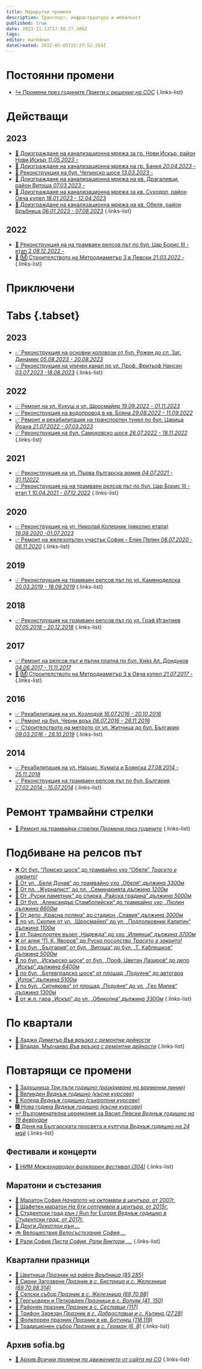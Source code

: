 ```yaml
---
title: Маршрутни промени
description: Транспорт, инфраструктура и мобилност
published: true
date: 2023-11-13T17:50:27.386Z
tags: 
editor: markdown
dateCreated: 2022-05-05T22:27:52.554Z
---
```


# Постоянни промени
- [:arrow_right_hook: Промени през годините  *Приети с решение на СОС*](/bg/public-transport/route-changes/year-by-year)
{.links-list}

# Действащи

## 2023
   
- [:construction: Доизграждане на канализационна мрежа за гр. Нови Искър, район Нови Искър *11.05.2023 -*](/bg/public-transport/route-changes/2023-kanalizacia-novi-iskar)
- [:construction: Доизграждане на канализационна мрежа на гр. Банкя *20.04.2023 -*](/bg/public-transport/route-changes/2023-kanalizacia-bankya)
- [:construction: Реконструкция на бул. Чепинско шосе *13.03.2023 -*](/bg/public-transport/route-changes/2023-rekonstrukcia-chepinsko-shose)
- [:construction: Доизграждане на канализационна мрежа на кв. Драгалевци, район Витоша *07.03.2023 -*](/bg/public-transport/route-changes/2023-kanalizacia-dragalevtsi)
- [:construction: Доизграждане на канализационна мрежа за кв. Суходол, район Овча купел *18.01.2023 - 12.04.2023*](/bg/public-transport/route-changes/2023-kanalizacia-suhodol)
- [:construction: Доизграждане на канализационна мрежа на кв. Обеля, район Връбница *06.01.2023 - 07.08.2023*](/bg/public-transport/route-changes/2023-kanalizacia-obelya)
{.links-list}


## 2022
- [:construction: Реконструкция на на трамваен релсов път по бул. Цар Борис III - етап 2  *08.12.2022 -*](/bg/public-transport/route-changes/2022-rekonstrukcia-tsar-boris_iii)
- [:construction: :m: Строителството на Метродиаметър 3 в Левски *21.03.2022 -*](/bg/public-transport/route-changes/2022-stroitelstvo-metro-levski)
{.links-list}

# Приключени

# Tabs {.tabset}

## 2023
- [:white_check_mark: Реконструкция на основни коловози от бул. Рожен до сп. Заг. Динамик *05.08.2023 - 20.08.2023*](/bg/public-transport/route-changes/2023-kolovozi-iliansko-shose)   
- [:white_check_mark: Реконструкция на уличен канал по ул. Проф. Фритьоф Нансен *03.07.2023 -18.08.2023*](/bg/public-transport/route-changes/2023-kanal-nansen)
{.links-list}


## 2022
- [:white_check_mark:  Ремонт на ул. Кукуш и ул. Щросмайер  *19.09.2022 - 01.11.2023*](/bg/public-transport/route-changes/2022-remont-kukush-shtrosmaier)
- [:white_check_mark: Реконструкция на водопровод в кв. Бояна  *29.08.2022 - 11.09.2022*](/bg/public-transport/route-changes/2022-rekonstrukcia-vodoprovod-boyana)
- [:white_check_mark: Ремонт и рехабилитация на транспортен тунел по бул. Царица Йоана  *21.07.2022 - 07.03.2023*](/bg/public-transport/route-changes/2022-rekonstrukcia-tunnel-lyulin)
- [:white_check_mark: Реконструкция на бул. Самоковско шосе  *26.07.2022 - 18.11.2022*](/bg/public-transport/route-changes/2022-rekonstrukcia-samokovsko-shose)
{.links-list}

## 2021
- [:white_check_mark: Реконструкция на ул. Първа българска армия  *04.07.2021 - 31.112022*](/bg/public-transport/route-changes/2021-rekonstrukcia-parva-bulgarska-armia)
- [:white_check_mark: Реконструкция на на трамваен релсов път по бул. Цар Борис III - етап 1  *10.04.2021 - 07.12.2022*](/bg/public-transport/route-changes/2021-rekonstrukcia-tsar-boris_iii)
{.links-list}

## 2020
- [:white_check_mark: Реконструкция на ул. Николай Коперник (няколко етапа) *19.09.2020 -01.07.2023*](/bg/public-transport/route-changes/2020-rekonstrukcia-nikolay-kopernik)
- [:white_check_mark:  Ремонт на железопътен участък София – Елин Пелин  *08.07.2020 - 06.11.2020*](/bg/public-transport/route-changes/2020-remont-jp-sofia-elin-pelin)
{.links-list}

## 2019
- [:white_check_mark: Реконструкция на трамваен релсов път по ул. Каменоделска  *20.03.2019 - 18.09.2019*](/bg/public-transport/route-changes/2019-rekonstrukcia-kamenodelska)
{.links-list}

## 2018
- [:white_check_mark: Реконструкция на трамваен релсов път по ул. Граф Игантиев  *07.05.2018 - 20.12.2018*](/bg/public-transport/route-changes/2018-rekonstrukcia-graf-ignatiev)
{.links-list}

## 2017
- [:white_check_mark: Ремонт на релсов път и пътни платна по бул. Княз Ал. Дондуков  *04.06.2017 - 11.11.2017*](/bg/public-transport/route-changes/rekonstrukcia-dondukov)
- [:construction: :m: Строителството на Метродиаметър 3 в Овча купел *21.07.2017 -*](/bg/public-transport/route-changes/2017-stroitelstvo-metro-ovcha-kupel)
{.links-list}


## 2016
- [:white_check_mark: Рехабилитация на ул. Козлодуй  *16.07.2016 - 20.10.2016*](/bg/public-transport/route-changes/2016-rekonstrukcia-kozlodui)
- [:white_check_mark: Ремонт на бул. Черни връх  *06.07.2016 - 26.11.2016*](/bg/public-transport/route-changes/2016-remont-cherni-vrah)
- [:white_check_mark: Строителството на метрото от ул. Житница до бул. България *09.03.2016 - 28.10.2019*](/bg/public-transport/route-changes/2016-stroitelstvo-metro-ul-zhitnitsa-bul-bulgaria)
{.links-list}

## 2014
- [:white_check_mark: Рехабилитация на ул. Нарцис, Кумата и Боянска  *27.08.2014 - 25.11.2018*](/bg/public-transport/route-changes/rhabilitasia-narcis-kumata-boyanska)
- [:white_check_mark: Реконструкция на трамваен релсов път по бул. България  *27.02.2014 - 15.07.2014*](/bg/public-transport/route-changes/2014-rekonstrukcia-bulgaria)
{.links-list}

# Ремонт трамвайни стрелки

- [:train: Ремонт на трамвайни стрелки  *Промени през годините*](/bg/public-transport/route-changes/remont-tramvaini-strelki)
{.links-list}

# Подбиване на релсов път
- [:x: От бул. “Ломско шосе” до трамвайно ухо “Обеля” *Трасето е закрито!*](/bg/public-transport/route-changes/izvejdane-lomsko-obelya)
- [:tram: От ул. „Бели Дунав“ до трамвайно ухо „Обеля“ *дължина 3300м*](/bg/public-transport/route-changes/izvejdane-beli-dunav-obelya)
- [:tram: От пл. „Журналист“ до пл. „Семинарията *дължина 1200м*](/bg/public-transport/route-changes/izvejdane-journalist-seminaria)
- [:tram: От „Руски паметник“ до спирка „Райска градина“ *дължина 5000м*](/bg/public-transport/route-changes/izvejdane-ruski-pametnik-raiska-gradina)
- [:tram: От бул. „Александър Стамболийски“ до трамвайно ухо „Люлин *дължина 6600м*](/bg/public-transport/route-changes/izvejdane-stamboliiski-lulin)
- [:tram: От депо „Красна поляна“ до стадион „Славия“ *дължина 3000м*](/bg/public-transport/route-changes/izvejdane-krasna-polyana-slavia)
- [:tram: по ул. Скопие от ул. „Щросмайер“ до ул. „Подполковник Калитин“ *дължина 1100м*](/bg/public-transport/route-changes/izvejdane-skopie-podpolkovnik-kalitin)
- [:tram: от Транспортен възел „Надежда“ до ухо „Илиянци“ *дължина 3700м*](/bg/public-transport/route-changes/izvejdane-nadejda-ilianci)
- [:x: от алея “П. К. Яворов” до Руско посолство *Трасето е закрито!*](/bg/public-transport/route-changes/izvejdane-aleya-yavorov-rusko-posolstvo)
- [:tram: по бул. „България“ от бул. „Витоша“ до бул. „Т. Каблешков“ *дължина 5000м*](/bg/public-transport/route-changes/izvejdane-bul-bulgaria)
- [:tram: по бул. „Искърско шосе“ от бул. „Проф. Цветан Лазаров“ до депо „Искър“ *дължина 6400м*](/bg/public-transport/route-changes/izvejdane-iskarsko-shose)
- [:tram: по бул. „Ботевградско шосе“ от площад „Подуене“ до автогара „Изток“ *дължина 5100м*](/bg/public-transport/route-changes/izvejdane-bul-botevgradsko)
- [:tram: по бул. „Ситняково“ от площад „Подуяне“ до ул. „Гео Милев“ *дължина 1300м*](/bg/public-transport/route-changes/izvejdane-bul-sitniakovo)
- [:tram: от ж.п. гара „Искър“ до ул. „Обиколна“ *дължина 3300м*](/bg/public-transport/route-changes/izvejdane-gara-iskar-obikolna)
{.links-list}

# По квартали
- [:construction: Хаджи Димитър  *Във връзка с ремонтни дейности*](/bg/public-transport/route-changes/hadzi-dimitar)
- [:construction: Владая, Мърчаево  *Във връзка с ремонтни дейности*](/bg/public-transport/route-changes/vladaya_marchaevo)
{.links-list}

# Повтарящи се промени
- [:blossom: Задушница *Три пъти годишно (разкриване на временни линии)*](/bg/public-transport/route-changes/zadushnica)
- [:egg: Великден *Веднъж годишно (късни курсове)*](/bg/public-transport/route-changes/velikden)
- [:christmas_tree: Коледа *Веднъж годишно (съкратени курсове)*](/bg/public-transport/route-changes/koleda)
- [:fireworks: Нова година *Веднъж годишно (късни курсове)*](/bg/public-transport/route-changes/nova-godina)
- [:leftwards_arrow_with_hook: Възпоменателна церемония за Васил Левски *Веднъж годишно на 19 февруари*](/bg/public-transport/route-changes/vasil-levski)
- [:a: Деня на Българската просвета и култура *Веднъж годишно на 24 май*](/bg/public-transport/route-changes/vasil-levski)
{.links-list}

## Фестивали и концерти
- [:dancer: НИМ *Международен фолклорен фестивал (304)*](/bg/public-transport/route-changes/festival-nim)
{.links-list}


## Маратони и състезания
- [:running: Маратон София *Началото на октомври в центъра, от 2007г.*](/bg/public-transport/route-changes/maraton-sofia)
- [:running: Щафетен маратон *На 6ти септември в центъра, от 2015г.*](/bg/public-transport/route-changes/shtafeten-maraton)
- [:running: Студентски град рън / Run for Europe *Веднъж годишно в Студентски град, от 2017г.*](/bg/public-transport/route-changes/run-for-europe)
- [:running: Други *Декатлон рън,...*](/bg/public-transport/route-changes/maratoni-razni)
- [:bike: Велошествия *Велосъстезание София,...*](/bg/public-transport/route-changes/veloshestvia)
- [:checkered_flag: Рали София *Писта София, Рали Виктори, ...*](/bg/public-transport/route-changes/auto-races)
{.links-list}


## Квартални празници
- [:blossom: Цветница *Празник на район Връбница (85,285)*](/bg/public-transport/route-changes/praznik-tsvetnitsa)
- [:tada: Сирни Загозвени *Празник в с. Бистрица и с. Железница (69,70,98,314)*](/bg/public-transport/route-changes/praznik-selo-bistrica-jeleznica)
- [:tada: Селски събор *Празник в с. Железница (69,70,98)*](/bg/public-transport/route-changes/praznik-selo-jeleznica)
- [:tada: Гергьовден и Петковден *Празници в с. Волуяк (41, 150)*](/bg/public-transport/route-changes/praznik-selo-voluyak)
- [:tada: Районен празник *Празник в с. Сеславци (117)*](/bg/public-transport/route-changes/praznik-selo-seslavtsi)
- [:tada: Трифон Зарезан *Празник в с. Доброславци и с. Кътина (27,28)*](/bg/public-transport/route-changes/praznik-selo-dobroslavtsi-katina)
- [:tada: Фолклорен празник *Празник в кв. Ботунец (118,119)*](/bg/public-transport/route-changes/praznik-kvartal-botunec)
- [:tada: Традиционен събор *Празник в с. Герман (6, 8)*](/bg/public-transport/route-changes/praznik-selo-german)
{.links-list}

## Архив sofia.bg
- [:scroll: Архив *Всички промени по движението от сайта на СО*](/bg/public-transport/route-changes/arhive-sofia-municipality)
{.links-list}